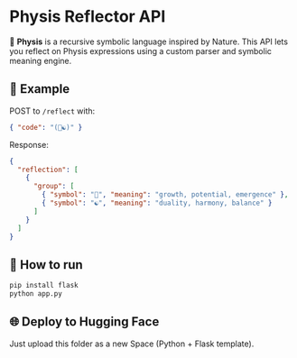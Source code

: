 # Physis Reflector API

🌱 **Physis** is a recursive symbolic language inspired by Nature. This API lets you reflect on Physis expressions using a custom parser and symbolic meaning engine.

## 🔁 Example

POST to `/reflect` with:
```json
{ "code": "(🌱☯)" }
```

Response:
```json
{
  "reflection": [
    {
      "group": [
        { "symbol": "🌱", "meaning": "growth, potential, emergence" },
        { "symbol": "☯", "meaning": "duality, harmony, balance" }
      ]
    }
  ]
}
```

## 🚀 How to run
```bash
pip install flask
python app.py
```

## 🌐 Deploy to Hugging Face
Just upload this folder as a new Space (Python + Flask template).
